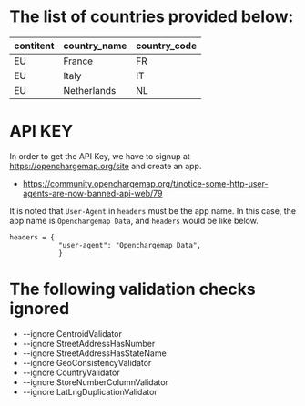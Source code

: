 # The list of countries provided below:


| contitent | country_name | country_code |
| --------- | ------------ | ------------ |
| EU | France | FR |
| EU | Italy | IT |
| EU | Netherlands | NL |


# API KEY

In order to get the API Key, we have to signup at https://openchargemap.org/site and create an app. 

- https://community.openchargemap.org/t/notice-some-http-user-agents-are-now-banned-api-web/79

It is noted that `User-Agent` in `headers` must be the app name.  In this case, the app name is `Openchargemap Data`, and `headers` would be like below. 


```
headers = {
            "user-agent": "Openchargemap Data",
            }
```



# The following validation checks ignored
- --ignore CentroidValidator
- --ignore StreetAddressHasNumber
- --ignore StreetAddressHasStateName
- --ignore GeoConsistencyValidator
- --ignore CountryValidator
- --ignore StoreNumberColumnValidator
- --ignore LatLngDuplicationValidator